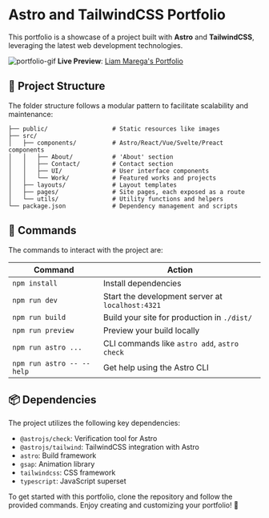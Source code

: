 # Astro and TailwindCSS Portfolio

This portfolio is a showcase of a project built with **Astro** and **TailwindCSS**, leveraging the latest web development technologies.

![portfolio-gif](https://github.com/LiamMarega/astro-portolio/assets/86364396/febef1cf-175b-44e2-9f5a-f90506c3e749)
**Live Preview**: [Liam Marega's Portfolio](https://www.liammarega.com/)


## 🚀 Project Structure

The folder structure follows a modular pattern to facilitate scalability and maintenance:

```text
├── public/                  # Static resources like images
├── src/
│   ├── components/          # Astro/React/Vue/Svelte/Preact components
│   │   ├── About/           # 'About' section
│   │   ├── Contact/         # Contact section
│   │   ├── UI/              # User interface components
│   │   └── Work/            # Featured works and projects
│   ├── layouts/             # Layout templates
│   ├── pages/               # Site pages, each exposed as a route
│   └── utils/               # Utility functions and helpers
└── package.json             # Dependency management and scripts
```

## 🧞 Commands

The commands to interact with the project are:

| Command                   | Action                                           |
| ------------------------- | ------------------------------------------------ |
| `npm install`             | Install dependencies                             |
| `npm run dev`             | Start the development server at `localhost:4321` |
| `npm run build`           | Build your site for production in `./dist/`      |
| `npm run preview`         | Preview your build locally                       |
| `npm run astro ...`       | CLI commands like `astro add`, `astro check`     |
| `npm run astro -- --help` | Get help using the Astro CLI                     |

## 📦 Dependencies

The project utilizes the following key dependencies:

- `@astrojs/check`: Verification tool for Astro
- `@astrojs/tailwind`: TailwindCSS integration with Astro
- `astro`: Build framework
- `gsap`: Animation library
- `tailwindcss`: CSS framework
- `typescript`: JavaScript superset

To get started with this portfolio, clone the repository and follow the provided commands. Enjoy creating and customizing your portfolio! 🚀
